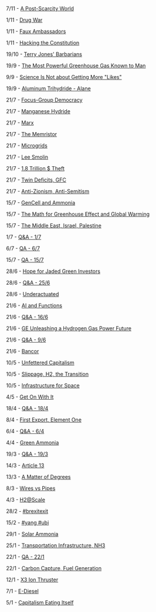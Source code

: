 
7/11 - [A Post-Scarcity World](11/post-scarcity.md)

1/11 - [Drug War](11/war-on-drugs.md)

1/11 - [Faux Ambassadors](11/faux-ambassadors.md)

1/11 - [Hacking the Constitution](11/constitution.md)

19/10 - [Terry Jones' Barbarians](10/terry-jones-barbarians.md)

19/9 - [The Most Powerful Greenhouse Gas Known to Man](09/sf6.md)

9/9 - [Science Is Not about Getting More "Likes"](09/science-likes.md)

19/9 - [Aluminum Trihydride - Alane](09/alane.md)

21/7 - [Focus-Group Democracy](08/focus-group-democracy.md)

21/7 - [Manganese Hydride](08/manganese-hydride.md)

21/7 - [Marx](08/marx.md)

21/7 - [The Memristor](08/memristors.md)

21/7 - [Microgrids](08/microgrids.md)

21/7 - [Lee Smolin](08/smolin.md)

21/7 - [1.8 Trillion $ Theft](08/trillion-dollar-theft.md)

21/7 - [Twin Deficits, GFC](08/twin-deficits.md)

21/7 - [Anti-Zionism, Anti-Semitism](08/zionism-antisemitism.md)

15/7 - [GenCell and Ammonia](07/gencell.md)

15/7 - [The Math for Greenhouse Effect and Global Warming](07/greenhouse-effect-math.md)

15/7 - [The Middle East, Israel, Palestine](07/middleeast.md)

1/7  - [Q&A - 1/7](07/qa-0107.md)

6/7  - [QA - 6/7](07/qa-0607.md)

15/7 - [QA - 15/7](07/qa-1507.md)

28/6 - [Hope for Jaded Green Investors ](06/jaded-h2.md)

28/6 - [Q&A - 25/6](06/qa-2506.md)

28/6 - [Underactuated](06/underactuated.md)

21/6 - [AI and Functions](06/ai.md)

21/6 - [Q&A - 16/6](06/qa-1606.md)

21/6 - [GE Unleashing a Hydrogen Gas Power Future](06/ge-h2.md)

21/6 - [Q&A - 9/6](06/qa-0906.md)

21/6 - [Bancor](06/bancor.md)

10/5 - [Unfettered Capitalism](2019/05/unfettered.md)

10/5 - [Slippage, H2, the Transition](2019/05/slippage.md)

10/5 - [Infrastructure for Space](2019/05/oneill.md)

4/5 - [Get On With It](2019/05/geton.md)

18/4 - [Q&A - 18/4](04/qa-1804.md)

8/4 - [First Export, Element One](04/h2x.md)

6/4 - [Q&A - 6/4](04/qa-0604.md)

4/4 - [Green Ammonia](04/greenammonia.md)

19/3 - [Q&A - 19/3](03/qa-0193.md)

14/3 - [Article 13](03/article13.md)

13/3 - [A Matter of Degrees](03/degrees.md)

8/3 - [Wires vs Pipes](03/wirespipes.md)

4/3 - [H2@Scale](03/h2scale.md)

28/2 - [#brexitexit](02/brexitexit.md)

15/2 - [#yang #ubi](02/yang.md)

29/1 - [Solar Ammonia](01/solarammonia.md)

25/1 - [Transportation Infrastructure, NH3](01/transportation.md)

22/1 - [QA - 22/1](01/qa-1.md)

22/1 - [Carbon Capture, Fuel Generation](01/carboncapture.md)

12/1 - [X3 Ion Thruster](01/x3.md)

7/1 - [E-Diesel](01/ediesel.md)

5/1 - [Capitalism Eating Itself](01/capitalism.md)



